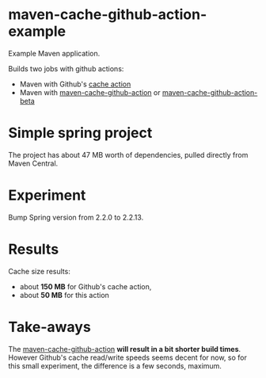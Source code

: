 # maven-cache-github-action-example
Example Maven application.

Builds two jobs with github actions:

 * Maven with Github's [cache action](https://github.com/actions/cache)
 * Maven with [maven-cache-github-action](https://github.com/skjolber/maven-cache-github-action) or [maven-cache-github-action-beta](https://github.com/skjolber/maven-cache-github-action-beta)

# Simple spring project
The project has about 47 MB worth of dependencies, pulled directly from Maven Central.

# Experiment
Bump Spring version from 2.2.0 to 2.2.13.

# Results
Cache size results:

 * about __150 MB__ for Github's cache action, 
 * about __50 MB__ for this action 
 
# Take-aways
The [maven-cache-github-action](https://github.com/skjolber/maven-cache-github-action) __will result in a bit shorter build times__. However Github's cache read/write speeds seems decent for now, so for this small experiment, the difference is a few seconds, maximum. 








